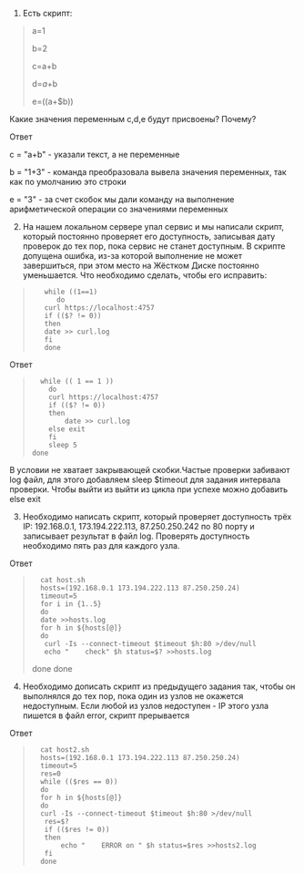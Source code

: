 1. Есть скрипт:
> a=1
> 
> b=2
> 
> c=a+b
> 
> d=$a+$b
> 
> e=$(($a+$b))
> 
Какие значения переменным c,d,e будут присвоены?
Почему?

Ответ

c = "a+b" - указали текст, а не переменные

b = "1+3" - команда преобразовала вывела значения переменных, так как по умолчанию это строки 

e = "3"   - за счет скобок мы дали команду на выполнение арифметической операции со значениями переменных 

2. На нашем локальном сервере упал сервис и мы написали скрипт, который постоянно проверяет его доступность, записывая дату проверок до тех пор, пока сервис не станет доступным. В скрипте допущена ошибка, из-за которой выполнение не может завершиться, при этом место на Жёстком Диске постоянно уменьшается. Что необходимо сделать, чтобы его исправить:
>        while ((1==1)
>           do
>        curl https://localhost:4757
>        if (($? != 0))
>        then
>        date >> curl.log
>        fi
>        done

Ответ
>       while (( 1 == 1 ))
>         do
>         curl https://localhost:4757
>         if (($? != 0))
>         then
>             date >> curl.log
>         else exit
>         fi
>         sleep 5
>     done
 В условии не хватает закрывающей скобки.Частые проверки забивают log файл, для этого добавляем sleep $timeout для задания интервала проверки. Чтобы выйти из выйти из цикла при успехе можно добавить else exit
 
3. Необходимо написать скрипт, который проверяет доступность трёх IP: 192.168.0.1, 173.194.222.113, 87.250.250.242 по 80 порту и записывает результат в файл log. Проверять доступность необходимо пять раз для каждого узла.

Ответ
>       cat host.sh
>       hosts=(192.168.0.1 173.194.222.113 87.250.250.24)
>       timeout=5
>       for i in {1..5}
>       do
>       date >>hosts.log
>       for h in ${hosts[@]}
>       do
>        curl -Is --connect-timeout $timeout $h:80 >/dev/null
>        echo "    check" $h status=$? >>hosts.log
>    done
>   done

4. Необходимо дописать скрипт из предыдущего задания так, чтобы он выполнялся до тех пор, пока один из узлов не окажется недоступным. Если любой из узлов недоступен - IP этого узла пишется в файл error, скрипт прерывается

Ответ
>       cat host2.sh
>       hosts=(192.168.0.1 173.194.222.113 87.250.250.24)
>       timeout=5
>       res=0
>       while (($res == 0))
>       do
>       for h in ${hosts[@]}
>       do
>       curl -Is --connect-timeout $timeout $h:80 >/dev/null
>        res=$?
>        if (($res != 0))
>        then
>            echo "    ERROR on " $h status=$res >>hosts2.log
>        fi
>       done

